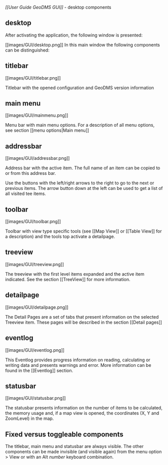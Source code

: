 _[[User Guide GeoDMS GUI]]_ - desktop components

## desktop
After activating the application, the following window is presented:


[[images/GUI/desktop.png]]
In this main window the following components can be distinguished:


## titlebar
[[images/GUI/titlebar.png]]

Titlebar with the opened configuration and GeoDMS version information

## main menu 
[[images/GUI/mainmenu.png]]

Menu bar with main menu options. For a description of all menu options, see section [[menu options|Main menu]]

## addressbar
[[images/GUI/addressbar.png]]

Address bar with the active item. The full name of an item can be copied to or from this address bar.

Use the buttons with the left/right arrows to the right to go to the next or previous items. The arrow button down at the left can be used to get a list of all visited tee items. 

## toolbar
[[images/GUI/toolbar.png]]

Toolbar with view type specific tools (see [[Map View]] or [[Table View]] for a description) and the tools top activate a detailpage.  

## treeview
[[images/GUI/treeview.png]]

The treeview with the first level items expanded and the active item indicated. See the section [[TreeView]] for more information. 

## detailpage
[[images/GUI/detailpage.png]]

The Detail Pages are a set of tabs that present information on the selected Treeview item. These pages will be described in the section [[Detail pages]] 

## eventlog
[[images/GUI/eventlog.png]]

This Eventlog provides progress information on reading, calculating or writing data and presents warnings and error. More information can be found in the [[Eventlog]] section.

## statusbar
[[images/GUI/statusbar.png]]

The statusbar presents information on the number of items to be calculated, the memory usage and, if a map view is opened, the coordinates (X, Y and ZoomLevel) in the map.

## Fixed versus toggleable components

The titlebar, main menu and statusbar are always visible. The other components can be made invisible (and visible again) from the menu option > View or with an Alt _number_ keyboard combination.      

